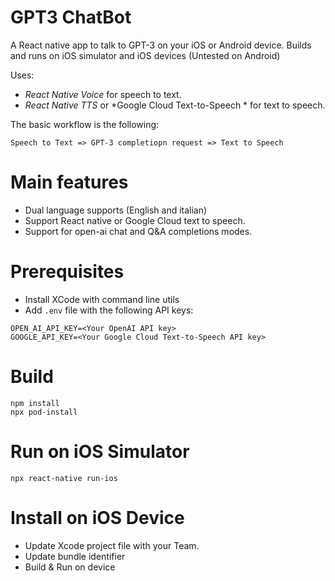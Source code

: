 # GPT3 ChatBot

A React native app to talk to GPT-3 on your iOS or Android device.
Builds and runs on iOS simulator and iOS devices (Untested on Android)

Uses: 
- *React Native Voice* for speech to text.
- *React Native TTS* or *Google Cloud Text-to-Speech * for text to speech.

The basic workflow is the following:

`Speech to Text => GPT-3 completiopn request => Text to Speech`


# Main features

- Dual language supports (English and italian)
- Support React native or Google Cloud text to speech.
- Support for open-ai chat and Q&A completions modes.


# Prerequisites

- Install XCode with command line utils
- Add `.env` file with the following API keys:

```
OPEN_AI_API_KEY=<Your OpenAI API key>
GOOGLE_API_KEY=<Your Google Cloud Text-to-Speech API key>
```


# Build
```
npm install
npx pod-install

```

# Run on iOS Simulator

```
npx react-native run-ios
```

# Install on iOS Device
- Update Xcode project file with your Team.
- Update bundle identifier
- Build & Run on device

